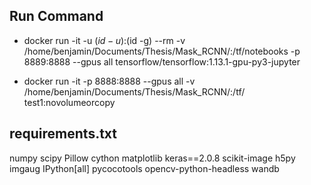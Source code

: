 ## Run Command

- docker run -it -u $(id -u):$(id -g) --rm -v /home/benjamin/Documents/Thesis/Mask_RCNN/:/tf/notebooks -p 8889:8888 --gpus all tensorflow/tensorflow:1.13.1-gpu-py3-jupyter

- docker run -it -p 8888:8888 --gpus all -v /home/benjamin/Documents/Thesis/Mask_RCNN/:/tf/ test1:novolumeorcopy

## requirements.txt

numpy
scipy
Pillow
cython
matplotlib
keras==2.0.8
scikit-image
h5py
imgaug
IPython[all]
pycocotools
opencv-python-headless
wandb